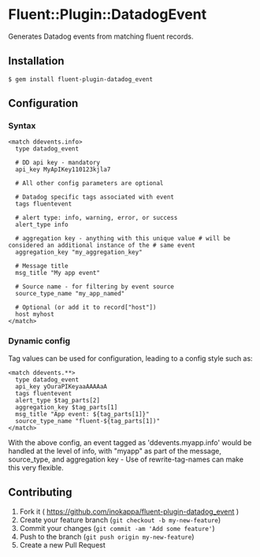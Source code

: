 # Fluent::Plugin::DatadogEvent

Generates Datadog events from matching fluent records.

## Installation 

```
$ gem install fluent-plugin-datadog_event
```

## Configuration

### Syntax

```
<match ddevents.info>
  type datadog_event

  # DD api key - mandatory
  api_key MyApIKey110123kjla7

  # All other config parameters are optional

  # Datadog specific tags associated with event
  tags fluentevent

  # alert type: info, warning, error, or success
  alert_type info

  # aggregation key - anything with this unique value # will be considered an additional instance of the # same event
  aggregation_key "my_aggregation_key"

  # Message title
  msg_title "My app event"

  # Source name - for filtering by event source
  source_type_name "my_app_named"

  # Optional (or add it to record["host"])
  host myhost
</match>
```

### Dynamic config

Tag values can be used for configuration, leading to a config style such as:

```
<match ddevents.**>
  type datadog_event
  api_key yOuraPIKeyaaAAAAaA
  tags fluentevent
  alert_type $tag_parts[2]
  aggregation_key $tag_parts[1]
  msg_title "App event: ${tag_parts[1]}"
  source_type_name "fluent-${tag_parts[1])"
</match>
```

With the above config, an event tagged as 'ddevents.myapp.info' would be handled at the level of info, with "myapp" as part of the message, source_type, and aggregation key - Use of rewrite-tag-names can make this very flexible.


## Contributing

1. Fork it ( https://github.com/inokappa/fluent-plugin-datadog_event )
2. Create your feature branch (`git checkout -b my-new-feature`)
3. Commit your changes (`git commit -am 'Add some feature'`)
4. Push to the branch (`git push origin my-new-feature`)
5. Create a new Pull Request
